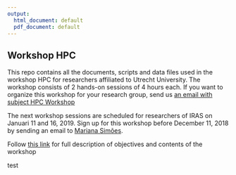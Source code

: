 ```yaml
---
output:
  html_document: default
  pdf_document: default
---
```

## Workshop HPC 
This repo contains all the documents, scripts and data files used in the workshop HPC for researchers affiliated to Utrecht University. The workshop consists of 2 hands-on sessions of 4 hours each. If you want to organize this workshop for your research group, send us [an email with subject HPC Workshop](mailto:info.rdm@uu.nl?subject=HPC%20Workshop) 

The next workshop sessions are scheduled for researchers of IRAS on Januari 11 and 16, 2019. Sign up for this workshop before December 11, 2018 by sending an email to [Mariana Simões](mailto:m.simoes@uu.nl?subject=HPC%20Workshop%202019-01-11).

Follow [this link](./docs/overview.md) for full description of objectives and contents of the workshop

test

